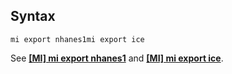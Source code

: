 ## Syntax

`mi export nhanes1mi export ice`

See
**[<strong>[MI] mi export nhanes1</strong>](http://www.stata.com/help.cgi?mi_export_nhanes1)**
and
**[<strong>[MI] mi export ice</strong>](http://www.stata.com/help.cgi?mi_export_ice)**.

